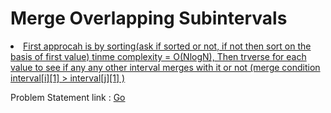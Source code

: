 <h1>Merge Overlapping Subintervals </h1>
<u>
  <li>First approcah is by sorting(ask if sorted or not, if not then sort on the basis of first value) tinme complexity = O(NlogN), Then trverse for each value to see if any any other interval merges with it or not (merge condition interval[i][1] > interval[j][1] )</li>
</u>
<p> Problem Statement link : <a href="https://leetcode.com/problems/merge-intervals/solution/" target="_blank">Go</a></p>
